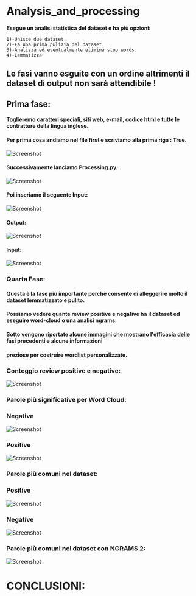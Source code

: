 # Analysis_and_processing
 
 __Esegue un analisi statistica del dataset e ha più opzioni:__ 
     
    1)-Unisce due dataset.
    2)-Fa una prima pulizia del dataset.
    3)-Analizza ed eventualmente elimina stop words.
    4)-Lemmatizza

## Le fasi vanno esguite con un ordine altrimenti il dataset di output non sarà attendibile !
## Prima fase:
#### Toglieremo caratteri speciali, siti web, e-mail, codice html e tutte le contratture della lingua inglese.
#### Per prima cosa andiamo nel file first e scriviamo alla prima riga : True.
![Screenshot](MyScripts/OUTPUTS/Fasi_di_pulizia/1a_Fase_file_first.png)
#### Successivamente lanciamo Processing.py.
![Screenshot](MyScripts/OUTPUTS/Fasi_di_pulizia/1a_Fase_lunch.png)
#### Poi inseriamo il seguente Input:
![Screenshot](MyScripts/OUTPUTS/Fasi_di_pulizia/1a_Fase.png)
#### Output:
![Screenshot](MyScripts/OUTPUTS/Fasi_di_pulizia/1a_Fase_output1.png)

#### Input:
![Screenshot](MyScripts/OUTPUTS/Fasi_di_pulizia/1a_Fase_input.png)








### Quarta Fase:
#### Questa è la fase più importante perchè consente di alleggerire molto il dataset lemmatizzato e pulito.
#### Possiamo vedere quante review positive e negative ha il dataset ed eseguire word-cloud o una analisi ngrams.
#### Sotto vengono riportate alcune immagini che mostrano l'efficacia delle fasi precedenti e alcune informazioni 
#### preziose per costruire wordlist personalizzate.

### Conteggio review positive e negative:
![Screenshot](MyScripts/OUTPUTS/count_negative_positive.png)

### Parole più significative per Word Cloud:
### Negative
![Screenshot](MyScripts/OUTPUTS/word_cloud_negative.png)
### Positive
![Screenshot](MyScripts/OUTPUTS/word_cloud_positive.png)

### Parole più comuni nel dataset:
### Positive
![Screenshot](MyScripts/OUTPUTS/most_common50_positive.png)
### Negative
![Screenshot](MyScripts/OUTPUTS/most_common_negative.png)

### Parole più comuni nel dataset con NGRAMS 2:
![Screenshot](MyScripts/OUTPUTS/ngrams2_negative_top50.png)

# CONCLUSIONI:
